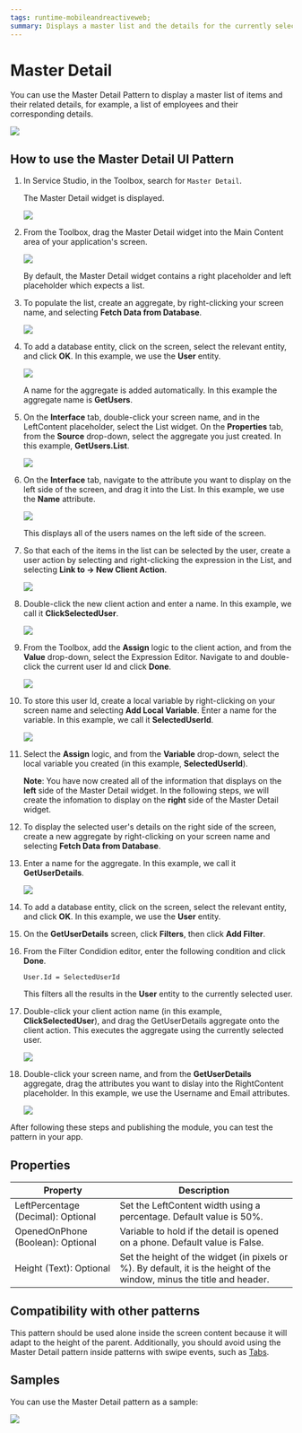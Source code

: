 ```yaml
---
tags: runtime-mobileandreactiveweb;  
summary: Displays a master list and the details for the currently selected item.
---
```


# Master Detail

You can use the Master Detail Pattern to display a master list of items and their related details, for example, a list of employees and their corresponding details. 

![](images/masterdetail-preview.png)

## How to use the Master Detail UI Pattern

1. In Service Studio, in the Toolbox, search for `Master Detail`. 

    The Master Detail widget is displayed.
    
    ![](images/masterdetail-image-5.png)

1. From the Toolbox, drag the Master Detail widget into the Main Content area of your application's screen.

     ![](images/masterdetail-image-1.png)

     By default, the Master Detail widget contains a right placeholder and left placeholder which expects a list.

1. To populate the list, create an aggregate, by right-clicking your screen name, and selecting **Fetch Data from Database**.

    ![](images/masterdetail-image-13.png)

1. To add a database entity, click on the screen, select the relevant entity, and click **OK**. In this example, we use the **User** entity.

    ![](images/masterdetail-image-3.png)

    A name for the aggregate is added automatically. In this example the aggregate name is **GetUsers**.

1. On the **Interface** tab, double-click your screen name, and in the LeftContent placeholder, select the List widget. On the **Properties** tab, from the **Source** drop-down, select the aggregate you just created. In this example, **GetUsers.List**.

    ![](images/masterdetail-image-4.png)

1. On the **Interface** tab, navigate to the attribute you want to display on the left side of the screen, and drag it into the List. In this example, we use the **Name** attribute.

    ![](images/masterdetail-image-14.png)

    This displays all of the users names on the left side of the screen.

1. So that each of the items in the list can be selected by the user, create a user action by selecting and right-clicking the expression in the List, and selecting **Link to -> New Client Action**.  

    ![](images/masterdetail-image-6.png)

1. Double-click the new client action and enter a name. In this example, we call it **ClickSelectedUser**.

    ![](images/masterdetail-image-7.png)

1. From the Toolbox, add the **Assign** logic to the client action, and from the  **Value** drop-down, select the Expression Editor. Navigate to and double-click the current user Id and click **Done**.

    ![](images/masterdetail-image-8.png)

1. To store this user Id, create a local variable by right-clicking on your screen name and selecting **Add Local Variable**. Enter a name for the variable. In this example, we call it **SelectedUserId**.

    ![](images/masterdetail-image-9.png)

1. Select the **Assign** logic, and from the **Variable** drop-down, select the local variable you created (in this example, **SelectedUserId**).

    **Note**:  You have now created all of the information that displays on the **left** side of the Master Detail widget. In the following steps, we will create the infomation to display on the **right** side of the Master Detail widget.

1. To display the selected user's details on the right side of the screen, create a new aggregate by right-clicking on your screen name and selecting **Fetch Data from Database**. 

1. Enter a name for the aggregate. In this example, we call it **GetUserDetails**. 

    ![](images/masterdetail-image-11.png)

1. To add a database entity, click on the screen, select the relevant entity, and click **OK**. In this example, we use the **User** entity.

1. On the **GetUserDetails** screen, click **Filters**, then click **Add Filter**.

1. From the Filter Condidion editor, enter the following condition and click **Done**.

    `User.Id = SelectedUserId`

    This filters all the results in the **User** entity to the currently selected user.

1. Double-click your client action name (in this example, **ClickSelectedUser**), and drag the GetUserDetails aggregate onto the client action. This executes the aggregate using the currently selected user. 

   ![](images/masterdetail-image-refresh.png)


1. Double-click your screen name, and from the **GetUserDetails** aggregate, drag the attributes you want to dislay into the RightContent placeholder. In this example, we use the Username and Email attributes.

   ![](images/masterdetail-rightdetails.png)

After following these steps and publishing the module, you can test the pattern in your app. 

## Properties

**Property** |  **Description** |   
|---|---|
| LeftPercentage (Decimal): Optional | Set the LeftContent width using a percentage. Default value is 50%. |
| OpenedOnPhone (Boolean): Optional |  Variable to hold if the detail is opened on a phone. Default value is False.|
| Height (Text): Optional | Set the height of the widget (in pixels or %). By default, it is the height of the window, minus the title and header.|
 
## Compatibility with other patterns

This pattern should be used alone inside the screen content because it will adapt to the height of the parent. Additionally, you should avoid using the Master Detail pattern inside patterns with swipe events, such as [Tabs](<tabs.md>).

## Samples

You can use the Master Detail pattern as a sample:

![](images/MasterDetail-Sample-1.PNG)
